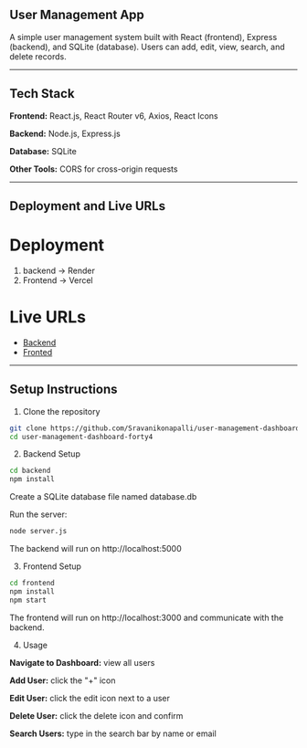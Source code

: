 ## User Management App

A simple user management system built with React (frontend), Express (backend), and SQLite (database). Users can add, edit, view, search, and delete records.

----
## Tech Stack

**Frontend:** React.js, React Router v6, Axios, React Icons

**Backend:** Node.js, Express.js

**Database:** SQLite

**Other Tools:** CORS for cross-origin requests

---

## Deployment and Live URLs

# Deployment
1. backend -> Render
2. Frontend -> Vercel

# Live URLs
- [Backend]()
- [Fronted]()
-----

## Setup Instructions
1. Clone the repository
```bash
git clone https://github.com/Sravanikonapalli/user-management-dashboard.git
cd user-management-dashboard-forty4
```

2. Backend Setup
```bash
cd backend   
npm install
```


Create a SQLite database file named database.db 

Run the server:
```bash
node server.js
```
The backend will run on http://localhost:5000

3. Frontend Setup
```bash
cd frontend   
npm install
npm start
```

The frontend will run on http://localhost:3000 and communicate with the backend.

4. Usage

**Navigate to Dashboard:** view all users

**Add User:** click the "+" icon

**Edit User:** click the edit icon next to a user

**Delete User:** click the delete icon and confirm

**Search Users:** type in the search bar by name or email